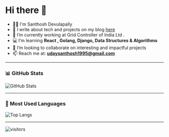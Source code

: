 # Hi there 👋

- 🙋‍♂️ I'm Santhosh Devulapally  
- 📝 I write about tech and projects on my blog [here](https://santhoshd-blog.vercel.app/)  
- 💼 I’m currently working at Grid Controller of India Ltd .
- 💻 I’m learning **React , Golang, Django, Data Structures & Algorithms**  
- 🤝 I’m looking to collaborate on interesting and impactful projects  
- 📫 Reach me at: **udaysanthosh1995@gmail.com**  
  
---

### 📊 GitHub Stats  
![GitHub Stats](https://github-readme-stats.vercel.app/api?username=Santhoshdevulapallay&show_icons=true&theme=radical)  

---

### 🚀 Most Used Languages  
![Top Langs](https://github-readme-stats.vercel.app/api/top-langs/?username=Santhoshdevulapallay&layout=compact&theme=radical)  

---

![visitors](https://visitor-badge.laobi.icu/badge?page_id=YourGitHubUsername.Santhoshdevulapallay)
